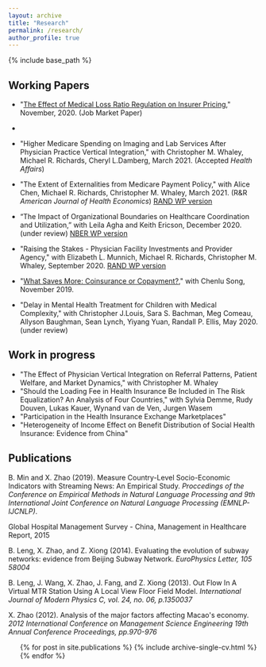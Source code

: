 ```yaml
---
layout: archive
title: "Research"
permalink: /research/
author_profile: true
---
```


{% include base_path %}

## Working Papers
* "[The Effect of Medical Loss Ratio Regulation on Insurer Pricing](https://xiaoxizhao.github.io/files/JMP_XiaoxiZhao.pdf)," November, 2020. (Job Market Paper)
* 
* "Higher Medicare Spending on Imaging and Lab Services After Physician Practice Vertical Integration," with Christopher M. Whaley, Michael R. Richards, Cheryl L.Damberg, March 2021. (Accepted *Health Affairs*)

* "The Extent of Externalities from Medicare Payment Policy," with Alice Chen, Michael R. Richards, Christopher M. Whaley, March 2021. (R&R *American Journal of Health Economics*) [RAND WP version](https://www.rand.org/pubs/working_papers/WRA621-3.html)

* “The Impact of Organizational Boundaries on Healthcare Coordination and Utilization,” with Leila Agha and Keith Ericson, December 2020. (under review) [NBER WP version](https://www.nber.org/papers/w28179)

* "Raising the Stakes - Physician Facility Investments and Provider Agency," with Elizabeth L. Munnich, Michael R. Richards, Christopher M. Whaley, September 2020. [RAND WP version](https://www.rand.org/pubs/working_papers/WRA621-4.html)

* "[What Saves More: Coinsurance or Copayment?](https://drive.google.com/file/d/1VIUUZ4iqUtm8VmoAACkQi6k3vHw7C-EA/view)," with Chenlu Song, November 2019.

* "Delay in Mental Health Treatment for Children with Medical Complexity," with Christopher J.Louis, Sara S. Bachman, Meg Comeau, Allyson Baughman, Sean Lynch, Yiyang Yuan, Randall P. Ellis, May 2020. (under review)

## Work in progress
* "The Effect of Physician Vertical Integration on Referral Patterns, Patient Welfare, and Market Dynamics," with Christopher M. Whaley
* "Should the Loading Fee in Health Insurance Be Included in The Risk Equalization? An Analysis of Four Countries," with Sylvia Demme, Rudy Douven, Lukas Kauer, Wynand van de Ven, Jurgen Wasem
* "Participation in the Health Insurance Exchange Marketplaces"
* "Heterogeneity of Income Effect on Benefit Distribution of Social Health Insurance: Evidence from China"

## Publications

B. Min and X. Zhao (2019). Measure Country-Level Socio-Economic Indicators with Streaming News: An Empirical Study. *Proccedings of the Conference on Empirical Methods in Natural Language Processing and 9th International Joint Conference on Natural Language Processing (EMNLP-IJCNLP)*.

Global Hospital Management Survey - China, Management in Healthcare Report, 2015

B. Leng, X. Zhao, and Z. Xiong (2014). Evaluating the evolution of subway networks: evidence from Beijing Subway Network. *EuroPhysics Letter, 105 58004*

B. Leng, J. Wang, X. Zhao, J. Fang, and Z. Xiong (2013). Out Flow In A Virtual MTR Station Using A Local View Floor Field Model. *International Journal of Modern Physics C, vol. 24, no. 06, p.1350037*

X. Zhao (2012). Analysis of the major factors affecting Macao's economy. *2012 International Conference on Management Science Engineering 19th Annual Conference Proceedings, pp.970-976*

  <ul>{% for post in site.publications %}
    {% include archive-single-cv.html %}
  {% endfor %}</ul>
   
